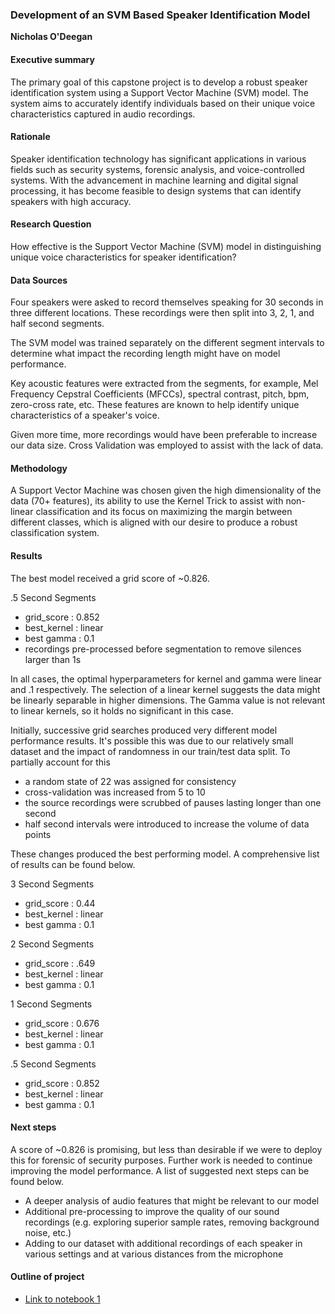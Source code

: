### Development of an SVM Based Speaker Identification Model

**Nicholas O'Deegan**

#### Executive summary
The primary goal of this capstone project is to develop a robust speaker identification system using a Support Vector Machine (SVM) model. The system aims to accurately identify individuals based on their unique voice characteristics captured in audio recordings.

#### Rationale
Speaker identification technology has significant applications in various fields such as security systems, forensic analysis, and voice-controlled systems. With the advancement in machine learning and digital signal processing, it has become feasible to design systems that can identify speakers with high accuracy.

#### Research Question
How effective is the Support Vector Machine (SVM) model in distinguishing unique voice characteristics for speaker identification?

#### Data Sources
Four speakers were asked to record themselves speaking for 30 seconds in three different locations. These recordings were then split into 3, 2, 1, and half second segments. 

The SVM model was trained separately on the different segment intervals to determine what impact the recording length might have on model performance.

Key acoustic features were extracted from the segments, for example,  Mel Frequency Cepstral Coefficients (MFCCs), spectral contrast, pitch, bpm, zero-cross rate, etc. These features are known to help identify unique characteristics of a speaker's voice.

Given more time, more recordings would have been preferable to increase our data size. Cross Validation was employed to assist with the lack of data.

#### Methodology
A Support Vector Machine was chosen given the high dimensionality of the data (70+ features), its ability to use the Kernel Trick to assist with non-linear classification and its focus on maximizing the margin between different classes, which is aligned with our desire to produce a robust classification system.

#### Results
The best model received a grid score of ~0.826.

.5 Second Segments
*  grid_score : 0.852
*  best_kernel : linear
*  best gamma : 0.1
*  recordings pre-processed before segmentation to remove silences larger than 1s

In all cases, the optimal hyperparameters for kernel and gamma were linear and .1 respectively. The selection of a linear kernel suggests the data might be linearly separable in higher dimensions. The Gamma value is not relevant to linear kernels, so it holds no significant in this case.

Initially, successive grid searches produced very different model performance results. It's possible this was due to our relatively small dataset and the impact of randomness in our train/test data split. To partially account for this

*  a random state of 22 was assigned for consistency
*  cross-validation was increased from 5 to 10
*  the source recordings were scrubbed of pauses lasting longer than one second
*  half second intervals were introduced to increase the volume of data points

 These changes produced the best performing model. A comprehensive list of results can be found below.


3 Second Segments
*  grid_score : 0.44
*  best_kernel : linear
*  best gamma : 0.1

2 Second Segments
*  grid_score : .649
*  best_kernel : linear
*  best gamma : 0.1

1 Second Segments
*  grid_score : 0.676
*  best_kernel : linear
*  best gamma : 0.1

.5 Second Segments
*  grid_score : 0.852
*  best_kernel : linear
*  best gamma : 0.1

#### Next steps
A score of ~0.826 is promising, but less than desirable if we were to deploy this for forensic of security purposes. Further work is needed to continue improving the model performance. A list of suggested next steps can be found below.

*  A deeper analysis of audio features that might be relevant to our model
*  Additional pre-processing to improve the quality of our sound recordings (e.g. exploring superior sample rates, removing background noise, etc.)
*  Adding to our dataset with additional recordings of each speaker in various settings and at various distances from the microphone


#### Outline of project

- [Link to notebook 1]()

